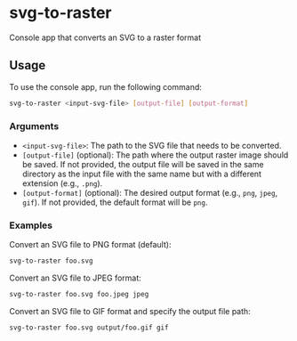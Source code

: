 # svg-to-raster
Console app that converts an SVG to a raster format

## Usage

To use the console app, run the following command:

```bash
svg-to-raster <input-svg-file> [output-file] [output-format]
```

### Arguments

- `<input-svg-file>`: The path to the SVG file that needs to be converted.
- `[output-file]` (optional): The path where the output raster image should be saved. If not provided, the output file will be saved in the same directory as the input file with the same name but with a different extension (e.g., `.png`).
- `[output-format]` (optional): The desired output format (e.g., `png`, `jpeg`, `gif`). If not provided, the default format will be `png`.

### Examples

Convert an SVG file to PNG format (default):

```bash
svg-to-raster foo.svg
```

Convert an SVG file to JPEG format:

```bash
svg-to-raster foo.svg foo.jpeg jpeg
```

Convert an SVG file to GIF format and specify the output file path:

```bash
svg-to-raster foo.svg output/foo.gif gif
```

